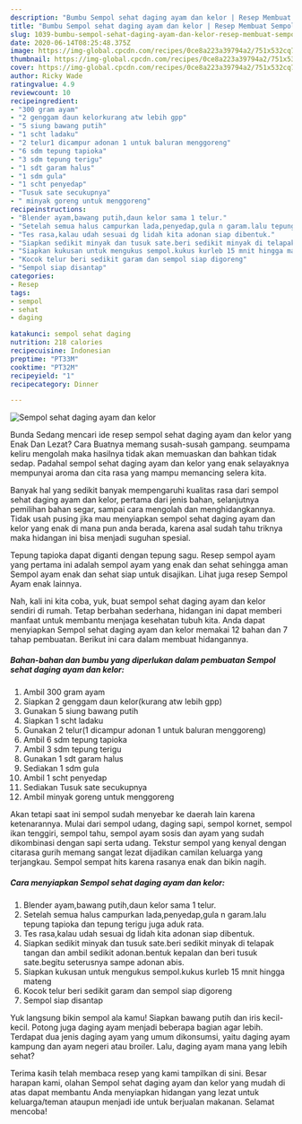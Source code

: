 ```yaml
---
description: "Bumbu Sempol sehat daging ayam dan kelor | Resep Membuat Sempol sehat daging ayam dan kelor Yang Menggugah Selera"
title: "Bumbu Sempol sehat daging ayam dan kelor | Resep Membuat Sempol sehat daging ayam dan kelor Yang Menggugah Selera"
slug: 1039-bumbu-sempol-sehat-daging-ayam-dan-kelor-resep-membuat-sempol-sehat-daging-ayam-dan-kelor-yang-menggugah-selera
date: 2020-06-14T08:25:48.375Z
image: https://img-global.cpcdn.com/recipes/0ce8a223a39794a2/751x532cq70/sempol-sehat-daging-ayam-dan-kelor-foto-resep-utama.jpg
thumbnail: https://img-global.cpcdn.com/recipes/0ce8a223a39794a2/751x532cq70/sempol-sehat-daging-ayam-dan-kelor-foto-resep-utama.jpg
cover: https://img-global.cpcdn.com/recipes/0ce8a223a39794a2/751x532cq70/sempol-sehat-daging-ayam-dan-kelor-foto-resep-utama.jpg
author: Ricky Wade
ratingvalue: 4.9
reviewcount: 10
recipeingredient:
- "300 gram ayam"
- "2 genggam daun kelorkurang atw lebih gpp"
- "5 siung bawang putih"
- "1 scht ladaku"
- "2 telur1 dicampur adonan 1 untuk baluran menggoreng"
- "6 sdm tepung tapioka"
- "3 sdm tepung terigu"
- "1 sdt garam halus"
- "1 sdm gula"
- "1 scht penyedap"
- "Tusuk sate secukupnya"
- " minyak goreng untuk menggoreng"
recipeinstructions:
- "Blender ayam,bawang putih,daun kelor sama 1 telur."
- "Setelah semua halus campurkan lada,penyedap,gula n garam.lalu tepung tapioka dan tepung terigu juga aduk rata."
- "Tes rasa,kalau udah sesuai dg lidah kita adonan siap dibentuk."
- "Siapkan sedikit minyak dan tusuk sate.beri sedikit minyak di telapak tangan dan ambil sedikit adonan.bentuk kepalan dan beri tusuk sate.begitu seterusnya sampe adonan abis."
- "Siapkan kukusan untuk mengukus sempol.kukus kurleb 15 mnit hingga mateng"
- "Kocok telur beri sedikit garam dan sempol siap digoreng"
- "Sempol siap disantap"
categories:
- Resep
tags:
- sempol
- sehat
- daging

katakunci: sempol sehat daging 
nutrition: 218 calories
recipecuisine: Indonesian
preptime: "PT33M"
cooktime: "PT32M"
recipeyield: "1"
recipecategory: Dinner

---
```



![Sempol sehat daging ayam dan kelor](https://img-global.cpcdn.com/recipes/0ce8a223a39794a2/751x532cq70/sempol-sehat-daging-ayam-dan-kelor-foto-resep-utama.jpg)

Bunda Sedang mencari ide resep sempol sehat daging ayam dan kelor yang Enak Dan Lezat? Cara Buatnya memang susah-susah gampang. seumpama keliru mengolah maka hasilnya tidak akan memuaskan dan bahkan tidak sedap. Padahal sempol sehat daging ayam dan kelor yang enak selayaknya mempunyai aroma dan cita rasa yang mampu memancing selera kita.

Banyak hal yang sedikit banyak mempengaruhi kualitas rasa dari sempol sehat daging ayam dan kelor, pertama dari jenis bahan, selanjutnya pemilihan bahan segar, sampai cara mengolah dan menghidangkannya. Tidak usah pusing jika mau menyiapkan sempol sehat daging ayam dan kelor yang enak di mana pun anda berada, karena asal sudah tahu triknya maka hidangan ini bisa menjadi suguhan spesial.

Tepung tapioka dapat diganti dengan tepung sagu. Resep sempol ayam yang pertama ini adalah sempol ayam yang enak dan sehat sehingga aman Sempol ayam enak dan sehat siap untuk disajikan. Lihat juga resep Sempol Ayam enak lainnya.


Nah, kali ini kita coba, yuk, buat sempol sehat daging ayam dan kelor sendiri di rumah. Tetap berbahan sederhana, hidangan ini dapat memberi manfaat untuk membantu menjaga kesehatan tubuh kita. Anda dapat menyiapkan Sempol sehat daging ayam dan kelor memakai 12 bahan dan 7 tahap pembuatan. Berikut ini cara dalam membuat hidangannya.

<!--inarticleads1-->

##### Bahan-bahan dan bumbu yang diperlukan dalam pembuatan Sempol sehat daging ayam dan kelor:

1. Ambil 300 gram ayam
1. Siapkan 2 genggam daun kelor(kurang atw lebih gpp)
1. Gunakan 5 siung bawang putih
1. Siapkan 1 scht ladaku
1. Gunakan 2 telur(1 dicampur adonan 1 untuk baluran menggoreng)
1. Ambil 6 sdm tepung tapioka
1. Ambil 3 sdm tepung terigu
1. Gunakan 1 sdt garam halus
1. Sediakan 1 sdm gula
1. Ambil 1 scht penyedap
1. Sediakan Tusuk sate secukupnya
1. Ambil  minyak goreng untuk menggoreng


Akan tetapi saat ini sempol sudah menyebar ke daerah lain karena ketenarannya. Mulai dari sempol udang, daging sapi, sempol kornet, sempol ikan tenggiri, sempol tahu, sempol ayam sosis dan ayam yang sudah dikombinasi dengan sapi serta udang. Tekstur sempol yang kenyal dengan citarasa gurih memang sangat lezat dijadikan camilan keluarga yang terjangkau. Sempol sempat hits karena rasanya enak dan bikin nagih. 

<!--inarticleads2-->

##### Cara menyiapkan Sempol sehat daging ayam dan kelor:

1. Blender ayam,bawang putih,daun kelor sama 1 telur.
1. Setelah semua halus campurkan lada,penyedap,gula n garam.lalu tepung tapioka dan tepung terigu juga aduk rata.
1. Tes rasa,kalau udah sesuai dg lidah kita adonan siap dibentuk.
1. Siapkan sedikit minyak dan tusuk sate.beri sedikit minyak di telapak tangan dan ambil sedikit adonan.bentuk kepalan dan beri tusuk sate.begitu seterusnya sampe adonan abis.
1. Siapkan kukusan untuk mengukus sempol.kukus kurleb 15 mnit hingga mateng
1. Kocok telur beri sedikit garam dan sempol siap digoreng
1. Sempol siap disantap


Yuk langsung bikin sempol ala kamu! Siapkan bawang putih dan iris kecil-kecil. Potong juga daging ayam menjadi beberapa bagian agar lebih. Terdapat dua jenis daging ayam yang umum dikonsumsi, yaitu daging ayam kampung dan ayam negeri atau broiler. Lalu, daging ayam mana yang lebih sehat? 

Terima kasih telah membaca resep yang kami tampilkan di sini. Besar harapan kami, olahan Sempol sehat daging ayam dan kelor yang mudah di atas dapat membantu Anda menyiapkan hidangan yang lezat untuk keluarga/teman ataupun menjadi ide untuk berjualan makanan. Selamat mencoba!
